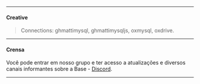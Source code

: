 -------

#### Creative
> Connections: ghmattimysql, ghmattimysqljs, oxmysql, oxdrive.

-------

#### Crensa
Você pode entrar em nosso grupo e ter acesso a atualizações e diversos canais informantes sobre a Base - [Discord](https://discord.gg/5BVWp7Zxpe).

-------